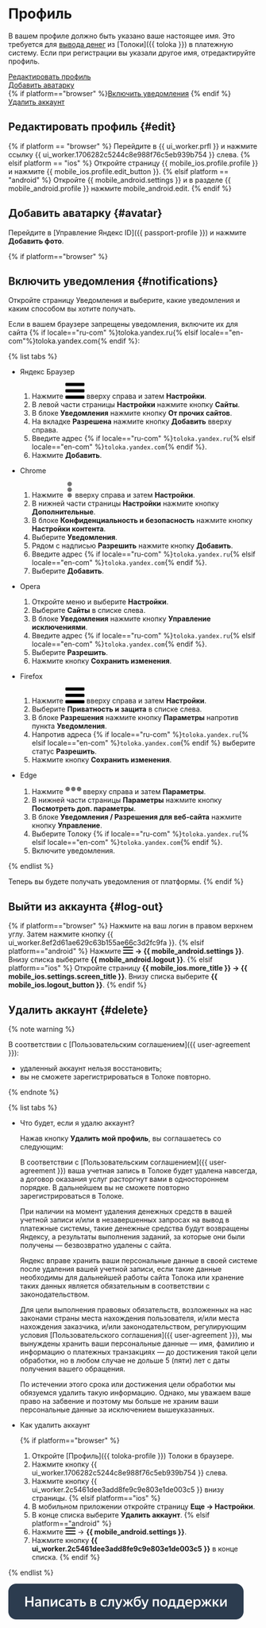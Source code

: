 # Профиль

В вашем профиле должно быть указано ваше настоящее имя. Это требуется для [вывода денег](pay/about.md) из [Толоки]({{ toloka }}) в платежную систему. Если при регистрации вы указали другое имя, отредактируйте профиль.

[Редактировать профиль](#edit)  
[Добавить аватарку](#avatar)  
{% if platform=="browser" %}[Включить уведомления](#notifications)  {% endif %}
[Удалить аккаунт](#delete)

## Редактировать профиль {#edit}

{% if platform == "browser" %} Перейдите в {{ ui_worker.prfl }} и нажмите ссылку {{ ui_worker.1706282c5244c8e988f76c5eb939b754 }} слева.
{% elsif platform == "ios" %} Откройте страницу {{ mobile_ios.profile.profile }} и нажмите {{ mobile_ios.profile.edit_button }}. 
{% elsif platform == "android" %} Откройте {{ mobile_android.settings }} и в разделе {{ mobile_android.profile }} нажмите mobile_android.edit.
{% endif %}

## Добавить аватарку {#avatar}

Перейдите в [Управление Яндекс ID]({{ passport-profile }}) и нажмите **Добавить фото**.

{% if platform=="browser" %}
## Включить уведомления {#notifications}

Откройте страницу Уведомления и выберите, какие уведомления и каким способом вы хотите получать.

Если в вашем браузере запрещены уведомления, включите их для сайта {% if locale=="ru-com" %}toloka.yandex.ru{% elsif locale=="en-com"%}toloka.yandex.com{% endif %}:

{% list tabs %}

- Яндекс Браузер

  1. Нажмите ![](assets/menu.svg) вверху справа и затем **Настройки**.
  1. В левой части страницы **Настройки** нажмите кнопку **Сайты**.
  1. В блоке **Уведомления** нажмите кнопку **От прочих сайтов**.
  1. На вкладке **Разрешена** нажмите кнопку **Добавить** вверху справа.
  1. Введите адрес {% if locale=="ru-com" %}`toloka.yandex.ru`{% elsif locale=="en-com" %}`toloka.yandex.com`{% endif %}.
  1. Нажмите **Добавить**.

- Chrome

  1. Нажмите ![](assets/dots_vertical.svg) вверху справа и затем **Настройки**.
  1. В нижней части страницы **Настройки** нажмите кнопку **Дополнительные**.
  1. В блоке **Конфиденциальность и безопасность** нажмите кнопку **Настройки контента**.
  1. Выберите **Уведомления**.
  1. Рядом с надписью **Разрешить** нажмите кнопку **Добавить**.
  1. Введите адрес {% if locale=="ru-com" %}`toloka.yandex.ru`{% elsif locale=="en-com" %}`toloka.yandex.com`{% endif %}.
  1. Выберите **Добавить**.

- Opera

  1. Откройте меню и выберите **Настройки**.
  1. Выберите **Сайты** в списке слева.
  1. В блоке **Уведомления** нажмите кнопку **Управление исключениями**.
  1. Введите адрес {% if locale=="ru-com" %}`toloka.yandex.ru`{% elsif locale=="en-com" %}`toloka.yandex.com`{% endif %}.
  1. Выберите **Разрешить**.
  1. Нажмите кнопку **Сохранить изменения**.

- Firefox

  1. Нажмите ![](assets/menu.svg) вверху справа и затем **Настройки**.
  1. Выберите **Приватность и защита** в списке слева.
  1. В блоке **Разрешения** нажмите кнопку **Параметры** напротив пункта **Уведомления**.
  1. Напротив адреса {% if locale=="ru-com" %}`toloka.yandex.ru`{% elsif locale=="en-com" %}`toloka.yandex.com`{% endif %} выберите статус **Разрешить**.
  1. Нажмите кнопку **Сохранить изменения**.

- Edge

  1. Нажмите ![](assets/dots_horizontal.svg) вверху справа и затем **Параметры**.
  1. В нижней части страницы **Параметры** нажмите кнопку **Посмотреть доп. параметры**.
  1. В блоке **Уведомления / Разрешения для веб-сайта** нажмите кнопку **Управление**.
  1. Выберите Толоку {% if locale=="ru-com" %}`toloka.yandex.ru`{% elsif locale=="en-com" %}`toloka.yandex.com`{% endif %}.
  1. Включите уведомления.

{% endlist %}

Теперь вы будете получать уведомления от платформы.
{% endif %}

## Выйти из аккаунта {#log-out}

{% if platform=="browser" %}
Нажмите на ваш логин в правом верхнем углу. Затем нажмите кнопку {{ ui_worker.8ef2d61ae629c63b155ae66c3d2fc9fa }}.
{% elsif platform=="android" %}
Нажмите **![](assets/menu.png) → {{ mobile_android.settings }}**. Внизу списка выберите **{{ mobile_android.logout }}**.
{% elsif platform=="ios" %}
Откройте страницу **{{ mobile_ios.more_title }} → {{ mobile_ios.settings.screen_title }}**. Внизу списка выберите **{{ mobile_ios.logout_button }}**. 
{% endif %}

## Удалить аккаунт {#delete}

{% note warning %}

В соответствии с [Пользовательским соглашением]({{ user-agreement }}):
- удаленный аккаунт нельзя восстановить;
- вы не сможете зарегистрироваться в Толоке повторно.

{% endnote %}

{% list tabs %}

- Что будет, если я удалю аккаунт?

  Нажав кнопку **Удалить мой профиль**, вы соглашаетесь со следующим:

  В соответствии с [Пользовательским соглашением]({{ user-agreement }}) ваша учетная запись в Толоке будет удалена навсегда, а договор оказания услуг расторгнут вами в одностороннем порядке. В дальнейшем вы не сможете повторно зарегистрироваться в Толоке.

  При наличии на момент удаления денежных средств в вашей учетной записи и/или в незавершенных запросах на вывод в платежные системы, такие денежные средства будут возвращены Яндексу, а результаты выполнения заданий, за которые они были получены — безвозвратно удалены с сайта.

  Яндекс вправе хранить ваши персональные данные в своей системе после удаления вашей учетной записи, если такие данные необходимы для дальнейшей работы сайта Толока или хранение таких данных является обязательным в соответствии с законодательством.

  Для цели выполнения правовых обязательств, возложенных на нас законами страны места нахождения пользователя, и/или места нахождения заказчика, и/или законодательством, регулирующим условия [Пользовательского соглашения]({{ user-agreement }}), мы вынуждены хранить ваши персональные данные — имя, фамилию и информацию о платежных транзакциях — до достижения такой цели обработки, но в любом случае не дольше 5 (пяти) лет с даты получения вашего обращения.

  По истечении этого срока или достижения цели обработки мы обязуемся удалить такую информацию. Однако, мы уважаем ваше право на забвение и поэтому мы больше не храним ваши персональные данные за исключением вышеуказанных.

- Как удалить аккаунт

  {% if platform=="browser" %}
  1. Откройте [Профиль]({{ toloka-profile }}) Толоки в браузере.
  1. Нажмите кнопку {{ ui_worker.1706282c5244c8e988f76c5eb939b754 }} слева.
  1. Нажмите кнопку {{ ui_worker.2c5461dee3add8fe9c9e803e1de003c5 }} внизу страницы.
  {% elsif platform=="ios" %}
  1. В мобильном приложении откройте страницу **Еще → Настройки**.
  1. В конце списка выберите **Удалить аккаунт**.
  {% elsif platform=="android" %}
  1. Нажмите ![](assets/menu.png) → **{{ mobile_android.settings }}**.
  1. Нажмите кнопку **{{ ui_worker.2c5461dee3add8fe9c9e803e1de003c5 }}** в конце списка.
  {% endif %}

{% endlist %}



[![](assets/buttons/contact-support.svg)](troubleshooting/troubleshooting.md#not_working_properly)

